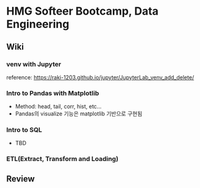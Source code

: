 # HMG Softeer Bootcamp, Data Engineering
## Wiki
### venv with Jupyter
reference: https://raki-1203.github.io/jupyter/JupyterLab_venv_add_delete/

### Intro to Pandas with Matplotlib
- Method: head, tail, corr, hist, etc...
- Pandas의 visualize 기능은 matplotlib 기반으로 구현됨 

### Intro to SQL
- TBD
  
### ETL(Extract, Transform and Loading)

## Review
